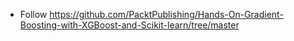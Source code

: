 - Follow
    https://github.com/PacktPublishing/Hands-On-Gradient-Boosting-with-XGBoost-and-Scikit-learn/tree/master
